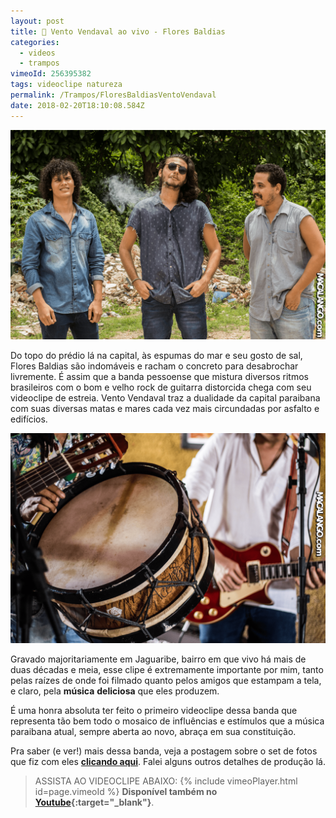 ```yaml
---
layout: post
title: 🍃 Vento Vendaval ao vivo - Flores Baldias
categories:
  - videos
  - trampos
vimeoId: 256395382
tags: videoclipe natureza
permalink: /Trampos/FloresBaldiasVentoVendaval
date: 2018-02-20T18:10:08.584Z
---
```

![imagem da banda num terreno baldio cheio de plantas selvagens e concreto destruido. O vocalista está fumando um beck.](/images/uploads/floresvadias01.png)

Do topo do prédio lá na capital, às espumas do mar e seu gosto de sal, Flores Baldias são indomáveis e racham o concreto para desabrochar livremente. É assim que a banda pessoense que mistura diversos ritmos brasileiros com o bom e velho rock de guitarra distorcida chega com seu videoclipe de estreia. Vento Vendaval traz a dualidade da capital paraibana com suas diversas matas e mares cada vez mais circundadas por asfalto e edifícios.

![imagem da banda tocando, aparecem detalhes de um violão, uma zabumba e uma guitarra](/images/uploads/floresvadias02.png)

Gravado majoritariamente em Jaguaribe, bairro em que vivo há mais de duas décadas e meia, esse clipe é extremamente importante por mim, tanto pelas raízes de onde foi filmado quanto pelos amigos que estampam a tela, e claro, pela **música** **deliciosa** que eles produzem.

É uma honra absoluta ter feito o primeiro videoclipe dessa banda que representa tão bem todo o mosaico de influências e estímulos que a música paraibana atual, sempre aberta ao novo, abraça em sua constituição.

Pra saber (e ver!) mais dessa banda, veja a postagem sobre o set de fotos que fiz com eles **[clicando aqui](/Trampos/FloresBaldiasNoMeioDoMato)**. Falei alguns outros detalhes de produção lá.

> ASSISTA AO VIDEOCLIPE ABAIXO:
{% include vimeoPlayer.html id=page.vimeoId %}
**Disponível também no [Youtube](https://www.youtube.com/watch?v=sv-TwTw1WnE){:target="_blank"}**.